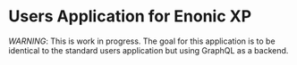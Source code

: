 Users Application for Enonic XP
===============================

*WARNING*: This is work in progress. The goal for this application is to
be identical to the standard users application but using GraphQL as
a backend.
